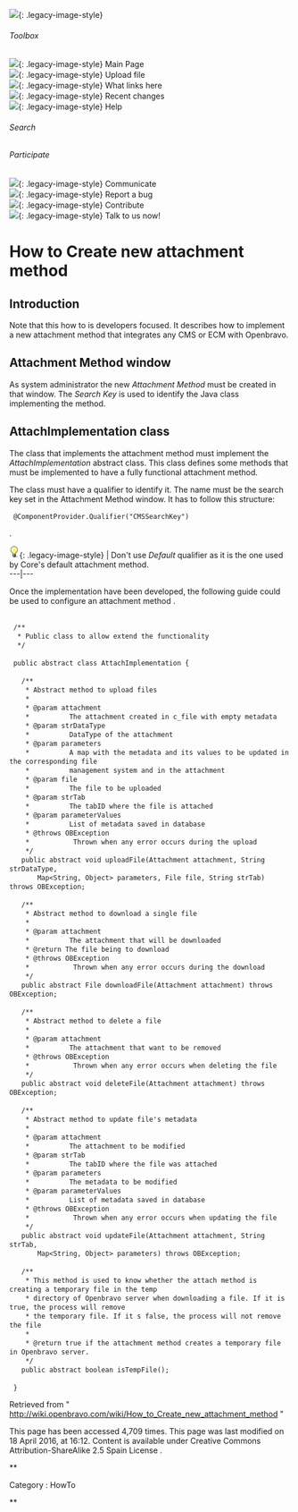 ![](skins/openbravo/images/social-blogs-sidebar-banner.png){: .legacy-image-style}

######  Toolbox

![](skins/openbravo/images/flecha1.jpg){: .legacy-image-style} Main Page  
![](skins/openbravo/images/flecha1.jpg){: .legacy-image-style} Upload file  
![](skins/openbravo/images/flecha1.jpg){: .legacy-image-style} What links here  
![](skins/openbravo/images/flecha1.jpg){: .legacy-image-style} Recent changes  
![](skins/openbravo/images/flecha1.jpg){: .legacy-image-style} Help  
  
  

######  Search

######  Participate

![](skins/openbravo/images/flecha1.jpg){: .legacy-image-style} Communicate  
![](skins/openbravo/images/flecha1.jpg){: .legacy-image-style} Report a bug  
![](skins/openbravo/images/flecha1.jpg){: .legacy-image-style} Contribute  
![](skins/openbravo/images/flecha1.jpg){: .legacy-image-style} Talk to us now!  

  

#  How to Create new attachment method

##  Introduction

Note that this how to is developers focused. It describes how to implement a
new attachment method that integrates any CMS or ECM with Openbravo.

##  Attachment Method window

As system administrator the new _Attachment Method_ must be created in that
window. The _Search Key_ is used to identify the Java class implementing the
method.

##  AttachImplementation class

The class that implements the attachment method must implement the
_AttachImplementation_ abstract class. This class defines some methods that
must be implemented to have a fully functional attachment method.

The class must have a qualifier to identify it. The name must be the search
key set in the Attachment Method window. It has to follow this structure:

    
    
     @ComponentProvider.Qualifier("CMSSearchKey")

.

![](/assets/developer-guide/etendo-classic/how-to-guides/Bulbgraph.png){: .legacy-image-style} |
Don't use _Default_ qualifier as it is the one used by Core's default
attachment method.  
---|---  
  
Once the implementation have been developed, the following guide could be used
to  configure an attachment method  .

    
    
     
     /**
      * Public class to allow extend the functionality
      */
     
     public abstract class AttachImplementation {
     
       /**
        * Abstract method to upload files
        * 
        * @param attachment
        *          The attachment created in c_file with empty metadata
        * @param strDataType
        *          DataType of the attachment
        * @param parameters
        *          A map with the metadata and its values to be updated in the corresponding file
        *          management system and in the attachment
        * @param file
        *          The file to be uploaded
        * @param strTab
        *          The tabID where the file is attached
        * @param parameterValues
        *          List of metadata saved in database
        * @throws OBException
        *           Thrown when any error occurs during the upload
        */
       public abstract void uploadFile(Attachment attachment, String strDataType,
           Map<String, Object> parameters, File file, String strTab) throws OBException;
     
       /**
        * Abstract method to download a single file
        * 
        * @param attachment
        *          The attachment that will be downloaded
        * @return The file being to download
        * @throws OBException
        *           Thrown when any error occurs during the download
        */
       public abstract File downloadFile(Attachment attachment) throws OBException;
     
       /**
        * Abstract method to delete a file
        * 
        * @param attachment
        *          The attachment that want to be removed
        * @throws OBException
        *           Thrown when any error occurs when deleting the file
        */
       public abstract void deleteFile(Attachment attachment) throws OBException;
     
       /**
        * Abstract method to update file's metadata
        * 
        * @param attachment
        *          The attachment to be modified
        * @param strTab
        *          The tabID where the file was attached
        * @param parameters
        *          The metadata to be modified
        * @param parameterValues
        *          List of metadata saved in database
        * @throws OBException
        *           Thrown when any error occurs when updating the file
        */
       public abstract void updateFile(Attachment attachment, String strTab,
           Map<String, Object> parameters) throws OBException;
     
       /**
        * This method is used to know whether the attach method is creating a temporary file in the temp
        * directory of Openbravo server when downloading a file. If it is true, the process will remove
        * the temporary file. If it s false, the process will not remove the file
        * 
        * @return true if the attachment method creates a temporary file in Openbravo server.
        */
       public abstract boolean isTempFile();
     
     }

Retrieved from "
http://wiki.openbravo.com/wiki/How_to_Create_new_attachment_method  "

This page has been accessed 4,709 times. This page was last modified on 18
April 2016, at 16:12. Content is available under  Creative Commons
Attribution-ShareAlike 2.5 Spain License  .

  
**

Category  :  HowTo

**

